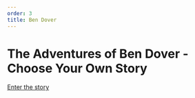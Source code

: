 ```yaml
---
order: 3
title: Ben Dover
---
```


# The Adventures of Ben Dover - Choose Your Own Story
[Enter the story](/story/)